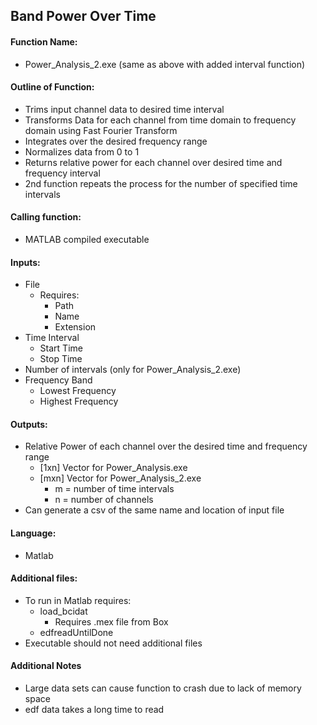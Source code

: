 ## Band Power Over Time
#### Function Name:
- Power_Analysis_2.exe (same as above with added interval function)

#### Outline of Function:
- Trims input channel data to desired time interval
- Transforms Data for each channel from time domain to frequency domain using Fast Fourier Transform
- Integrates over the desired frequency range
- Normalizes data from 0 to 1
- Returns relative power for each channel over desired time and frequency interval
- 2nd function repeats the process for the number of specified time intervals

#### Calling function:
- MATLAB compiled executable

#### Inputs:
- File
  - Requires:
    - Path
    - Name
    - Extension
- Time Interval
  - Start Time
  - Stop Time
- Number of intervals (only for Power_Analysis_2.exe)
- Frequency Band
  - Lowest Frequency
  - Highest Frequency
  
#### Outputs:
- Relative Power of each channel over the desired time and frequency range
  - [1xn] Vector for Power_Analysis.exe
  - [mxn] Vector for Power_Analysis_2.exe
    - m = number of time intervals
    - n = number of channels
- Can generate a csv of the same name and location of input file

#### Language:
- Matlab

#### Additional files:
- To run in Matlab requires:
  - load_bcidat
    - Requires .mex file from Box
  - edfreadUntilDone
- Executable should not need additional files

#### Additional Notes
- Large data sets can cause function to crash due to lack of memory space
- edf data takes a long time to read
